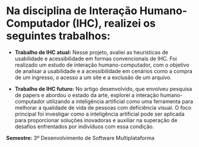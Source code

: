 # Na disciplina de Interação Humano-Computador (IHC), realizei os seguintes trabalhos:

- <b>Trabalho de IHC atual:</b> Nesse projeto, avaliei as heurísticas de usabilidade e acessibilidade em formas convencionais de IHC. Foi realizado um estudo de interação humano-computador, com o objetivo de analisar a usabilidade e a acessibilidade em cenários como a compra de um ingresso, o acesso a um site e a exclusão de um arquivo.

- <b>Trabalho de IHC futuro:</b> No artigo desenvolvido, que envolveu pesquisa de papers e abordou o estado da arte, explorei a interação humano-computador utilizando a inteligência artificial como uma ferramenta para melhorar a qualidade de vida de pessoas com deficiência visual. O foco principal foi investigar como a inteligência artificial pode ser aplicada para proporcionar soluções inovadoras e auxiliar na superação de desafios enfrentados por indivíduos com essa condição.

<b>Semestre:</b> 3º Desenvolvimento de Software Multiplataforma
